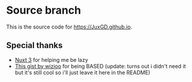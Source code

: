 # Source branch

This is the source code for https://JuxGD.github.io.

## Special thanks

- [Nuxt 3](https://nuxt.com/) for helping me be lazy
- [This gist by wizioo](https://gist.github.com/wizioo/c89847c7894ede628071) for being BASED (update: turns out i didn't need it but it's still cool so i'll just leave it here in the README)